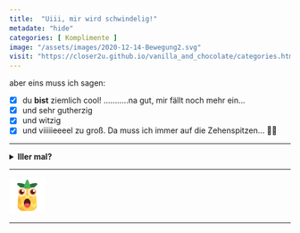 ```yaml
--- 
title:  "Uiii, mir wird schwindelig!"
metadate: "hide"
categories: [ Komplimente ]
image: "/assets/images/2020-12-14-Bewegung2.svg"
visit: "https://closer2u.github.io/vanilla_and_chocolate/categories.html#motivation"
---
```


aber eins muss ich sagen:
- [x]  du **bist** ziemlich cool!
...........na gut, mir fällt noch mehr ein... 
- [x]  und sehr gutherzig
- [x]  und witzig 
- [x]  und viiiiieeeel zu groß. Da muss ich immer auf die Zehenspitzen... 👠👠

***

<details>
<summary><strong>Iller mal?</strong></summary>

 😜

<img src="https://gist.githubusercontent.com/moul/9b211744fff71cdc6d18/raw/c9eeeb70501cd69218545c8e8553d92c07734f47/millipede-animate.svg?raw=true" alt="centipede" align="right">

</details>

***

![surprised](https://raw.githubusercontent.com/Closer2U/vanilla_and_chocolate/master/assets/images/PinappleSurprised.svg?raw=true)

***


